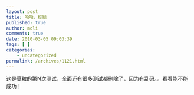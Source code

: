 ```yaml
---
layout: post
title: 哈哈，标题
published: true
author: moli
comments: true
date: 2010-03-05 09:03:39
tags: [ ]
categories:
    - uncategorized
permalink: /archives/1121.html
---
```

这是莫粒的第N次测试，全面还有很多测试都删除了，因为有乱码。。看看能不能成功！